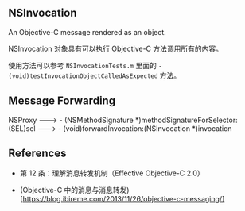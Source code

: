 
## NSInvocation

An Objective-C message rendered as an object.

NSInvocation 对象具有可以执行 Objective-C 方法调用所有的内容。

使用方法可以参考 `NSInvocationTests.m` 里面的 `- (void)testInvocationObjectCalledAsExpected` 方法。

## Message Forwarding

NSProxy
    ---> - (NSMethodSignature *)methodSignatureForSelector:(SEL)sel 
    ---> - (void)forwardInvocation:(NSInvocation *)invocation

## References

* 第 12 条：理解消息转发机制（Effective Objective-C 2.0）

* (Objective-C 中的消息与消息转发)[https://blog.ibireme.com/2013/11/26/objective-c-messaging/]
